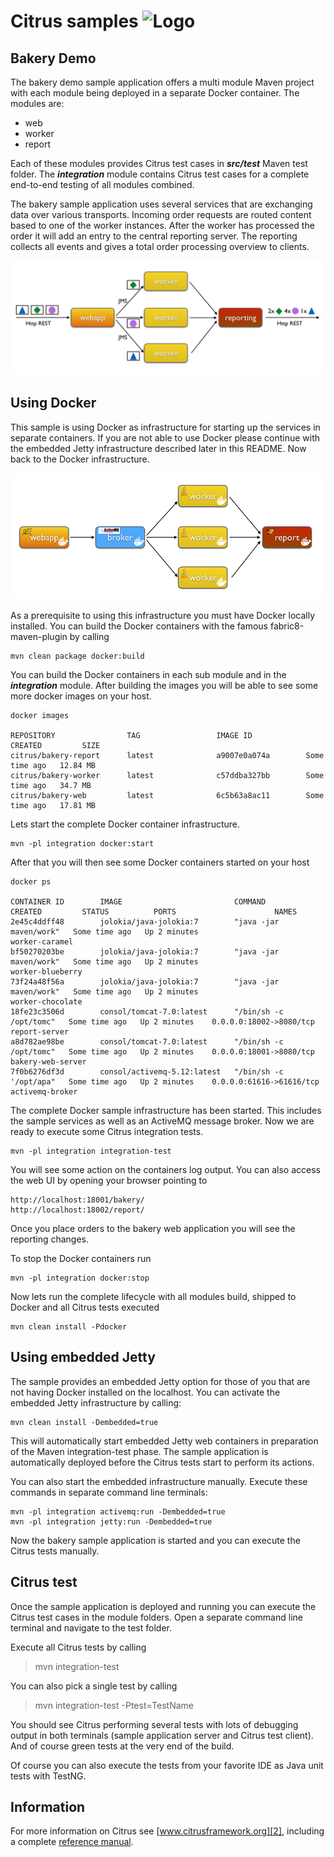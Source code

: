 Citrus samples ![Logo][1]
==============

Bakery Demo
---------

The bakery demo sample application offers a multi module Maven project with each module being deployed in a separate
Docker container. The modules are:

* web
* worker
* report

Each of these modules provides Citrus test cases in ***src/test*** Maven test folder. The ***integration*** module contains Citrus
test cases for a complete end-to-end testing of all modules combined.

The bakery sample application uses several services that are exchanging data over various transports. Incoming order requests are routed content based
to one of the worker instances. After the worker has processed the order it will add an entry to the central reporting server. The reporting collects
all events and gives a total order processing overview to clients.

![Architecture](src/images/architecture.png)

Using Docker
---------

This sample is using Docker as infrastructure for starting up the services in separate containers. If you are not able to use Docker please
continue with the embedded Jetty infrastructure described later in this README. Now back to the Docker infrastructure.

![Infrastructure](src/images/infrastructure.png)

As a prerequisite to using this infrastructure you must have Docker locally installed. You can build the Docker containers 
with the famous fabric8-maven-plugin by calling

```
mvn clean package docker:build
```

You can build the Docker containers in each sub module and in the ***integration*** module. After building the images
you will be able to see some more docker images on your host.

```
docker images

REPOSITORY                TAG                 IMAGE ID            CREATED         SIZE
citrus/bakery-report      latest              a9007e0a074a        Some time ago   12.84 MB
citrus/bakery-worker      latest              c57ddba327bb        Some time ago   34.7 MB
citrus/bakery-web         latest              6c5b63a8ac11        Some time ago   17.81 MB
```

Lets start the complete Docker container infrastructure.

```
mvn -pl integration docker:start
```

After that you will then see some Docker containers started on your host

```
docker ps

CONTAINER ID        IMAGE                         COMMAND                  CREATED         STATUS          PORTS                      NAMES
2e45c4ddff48        jolokia/java-jolokia:7        "java -jar maven/work"   Some time ago   Up 2 minutes                               worker-caramel
bf50270203be        jolokia/java-jolokia:7        "java -jar maven/work"   Some time ago   Up 2 minutes                               worker-blueberry
73f24a48f56a        jolokia/java-jolokia:7        "java -jar maven/work"   Some time ago   Up 2 minutes                               worker-chocolate
18fe23c3506d        consol/tomcat-7.0:latest      "/bin/sh -c /opt/tomc"   Some time ago   Up 2 minutes    0.0.0.0:18002->8080/tcp    report-server
a8d782ae98be        consol/tomcat-7.0:latest      "/bin/sh -c /opt/tomc"   Some time ago   Up 2 minutes    0.0.0.0:18001->8080/tcp    bakery-web-server
7f0b6276df3d        consol/activemq-5.12:latest   "/bin/sh -c '/opt/apa"   Some time ago   Up 2 minutes    0.0.0.0:61616->61616/tcp   activemq-broker
```

The complete Docker sample infrastructure has been started. This includes the sample services as well as an ActiveMQ 
message broker. Now we are ready to execute some Citrus integration tests.

```
mvn -pl integration integration-test
```

You will see some action on the containers log output. You can also access the web UI by opening your browser pointing to

```
http://localhost:18001/bakery/
http://localhost:18002/report/
```

Once you place orders to the bakery web application you will see the reporting changes.

To stop the Docker containers run

```
mvn -pl integration docker:stop
```

Now lets run the complete lifecycle with all modules build, shipped to Docker and all Citrus tests executed

```
mvn clean install -Pdocker
```

Using embedded Jetty
---------

The sample provides an embedded Jetty option for those of you that are not having Docker installed on the localhost. You can activate
the embedded Jetty infrastructure by calling:

```
mvn clean install -Dembedded=true
```

This will automatically start embedded Jetty web containers in preparation of the Maven integration-test phase. The sample application is
automatically deployed before the Citrus tests start to perform its actions.

You can also start the embedded infrastructure manually. Execute these commands in separate command line terminals:

```
mvn -pl integration activemq:run -Dembedded=true
mvn -pl integration jetty:run -Dembedded=true
```

Now the bakery sample application is started and you can execute the Citrus tests manually.

Citrus test
---------

Once the sample application is deployed and running you can execute the Citrus test cases in the module folders.
Open a separate command line terminal and navigate to the test folder.

Execute all Citrus tests by calling

> mvn integration-test

You can also pick a single test by calling

> mvn integration-test -Ptest=TestName

You should see Citrus performing several tests with lots of debugging output in both terminals (sample application server
and Citrus test client). And of course green tests at the very end of the build.

Of course you can also execute the tests from your favorite IDE as Java unit tests with TestNG.

Information
---------

For more information on Citrus see [www.citrusframework.org][2], including
a complete [reference manual][3].

 [1]: http://www.citrusframework.org/img/brand-logo.png "Citrus"
 [2]: http://www.citrusframework.org
 [3]: http://www.citrusframework.org/reference/html/
